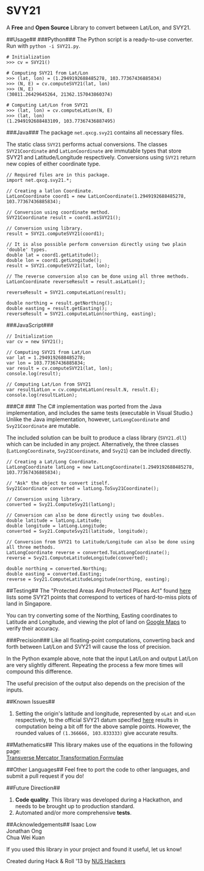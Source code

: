 SVY21
=====
A **Free** and **Open Source** Library to convert between Lat/Lon, and SVY21.

##Usage##
###Python###
The Python script is a ready-to-use converter. Run with `python -i SVY21.py`.

    # Initialization
    >>> cv = SVY21()
    
    # Computing SVY21 from Lat/Lon
    >>> (lat, lon) = (1.2949192688485278, 103.77367436885834)
    >>> (N, E) = cv.computeSVY21(lat, lon)
    >>> (N, E)
    (30811.26429645264, 21362.157043860374)
    
    # Computing Lat/Lon from SVY21
    >>> (lat, lon) = cv.computeLatLon(N, E)
    >>> (lat, lon)
    (1.2949192688483109, 103.77367436887495)
    
###Java###
The package `net.qxcg.svy21` contains all necessary files.

The static class `SVY21` performs actual conversions. The classes `SVY21Coordinate` and `LatLonCoordinate` are immutable types that store SVY21 and Latitude/Longitude respectively. Conversions using `SVY21` return new copies of either coordinate type.  
    
    // Required files are in this package.
    import net.qxcg.svy21.*;
    
    // Creating a latlon Coordinate.
    LatLonCoordinate coord1 = new LatLonCoordinate(1.2949192688485278, 103.77367436885834);
    
    // Conversion using coordinate method.
    SVY21Coordinate result = coord1.asSVY21();
    
    // Conversion using library.
    result = SVY21.computeSVY21(coord1);
    
    // It is also possible perform conversion directly using two plain 'double' types.
    double lat = coord1.getLatitude();
    double lon = coord1.getLongitude();
    result = SVY21.computeSVY21(lat, lon);
    
    // The reverse conversion also can be done using all three methods.
    LatLonCoordinate reverseResult = result.asLatLon();
    
    reverseResult = SVY21.computeLatLon(result);
    
    double northing = result.getNorthing();
    double easting = result.getEasting();
    reverseResult = SVY21.computeLatLon(northing, easting);
		
###JavaScript###

    // Initialization
	var cv = new SVY21();

	// Computing SVY21 from Lat/Lon
	var lat = 1.2949192688485278;
	var lon = 103.77367436885834;
	var result = cv.computeSVY21(lat, lon);
	console.log(result);

	// Computing Lat/Lon from SVY21
	var resultLatLon = cv.computeLatLon(result.N, result.E);
	console.log(resultLatLon);

###C\# ###
The C\# implementation was ported from the Java implementation, and includes the same tests (executable in Visual Studio.)
Unlike the Java implementation, however, `LatLongCoordinate` and `Svy21Coordinate` are mutable.

The included solution can be built to produce a class library (`SVY21.dll`) which can be included in any project.
Alternatively, the three classes (`LatLongCoordinate`, `Svy21Coordinate`, and `Svy21`) can be included directly.

    // Creating a Lat/Long Coordinate.
    LatLongCoordinate latLong = new LatLongCoordinate(1.2949192688485278, 103.77367436885834);
    
    // "Ask" the object to convert itself.
    Svy21Coordinate converted = latLong.ToSvy21Coordinate();
    
    // Conversion using library.
    converted = Svy21.ComputeSvy21(latLong);
    
    // Conversion can also be done directly using two doubles.
    double latitude = latLong.Latitude;
    double longitude = latLong.Longitude;
    converted = Svy21.ComputeSvy21(latitude, longitude);
    
    // Conversion from SVY21 to Latitude/Longitude can also be done using all three methods.
    LatLongCoordinate reverse = converted.ToLatLongCoordinate();
    reverse = Svy21.ComputeLatitudeLongitude(converted);
    
    double northing = converted.Northing;
    double easting = converted.Easting;
    reverse = Svy21.ComputeLatitudeLongitude(northing, easting);

##Testing##
The "Protected Areas And Protected Places Act" found [here](http://statutes.agc.gov.sg/aol/search/display/view.w3p;page=0;query=Id%3A%223ed25f04-0465-4eda-b05f-c0c7334e8840%22%20Status%3Ainforce;rec=0;whole=yes) lists some SVY21 points that correspond to vertices of hard-to-miss plots of land in Singapore.

You can try converting some of the Northing, Easting coordinates to Latitude and Longitude, and viewing the plot of land on [Google Maps](https://maps.google.com.sg/) to verify their accuracy.

###Precision###
Like all floating-point computations, converting back and forth between Lat/Lon and SVY21 will cause the loss of precision. 

In the Python example above, note that the input Lat/Lon and output Lat/Lon are very slightly different. Repeating the process a few more times will compound this difference.

The useful precision of the output also depends on the precision of the inputs.

##Known Issues##
1. Setting the origin's latitude and longitude, represented by `oLat` and `oLon` respectively, to the official SVY21 datum specified [here](http://statutes.agc.gov.sg/aol/search/display/view.w3p;page=0;query=DocId%3A%22f3625be0-89ba-4db2-85bf-303d62771de8%22%20Status%3Ainforce%20Depth%3A0;rec=0) results in computation being a bit off for the above sample points. However, the rounded values of `(1.366666, 103.833333)` give accurate results.

##Mathematics##
This library makes use of the equations in the following page:  
[Transverse Mercator Transformation Formulae](http://www.linz.govt.nz/geodetic/conversion-coordinates/projection-conversions/transverse-mercator-preliminary-computations/index.aspx)

##Other Languages##
Feel free to port the code to other languages, and submit a pull request if you do!

##Future Direction##
1. **Code quality**. This library was developed during a Hackathon, and needs to be brought up to production standard.
2. Automated and/or more comprehensive **tests**.

##Acknowledgements##
Isaac Low  
Jonathan Ong  
Chua Wei Kuan  

If you used this library in your project and found it useful, let us know!

Created during Hack & Roll '13 by [NUS Hackers](http://nushackers.org/)
